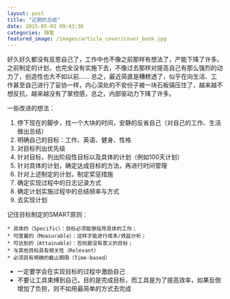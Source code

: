 ```yaml
---
layout: post
title: "近期的总结"
date: 2015-05-03 09:43:36
categories: 随笔
featured_image: /images/article_cover/cover_book.jpg
---
```



好久好久都没有反思自己了，工作中也不像之前那样有想法了，产能下降了许多。之前制定的计划，也完全没有实施下去，不像过去那样对提高自己有那么强烈的动力了，创造性也大不如以前……
总之，最近简直是糟糕透了，似乎在向生活、工作甚至自己进行了妥协一样，内心深处的不安份子被一块石板镇压住了，越来越不想反抗，越来越没有了掌控感，总之，内部驱动力下降了许多。


一些改进的想法：

1. 停下现在的脚步，找一个大块的时间，安静的反省自己（对自己的工作、生活做出总结）
2. 明确自己的目标：工作、英语、健身、性格
3. 对目标列出优先级
4. 针对目标，列出阶段性目标以及具体的计划（例如100天计划）
5. 针对具体的计划，确定达成目标的方法，再进行时间管理
6. 针对上述制定的计划，制定奖惩措施
7. 确定实现过程中的日志记录方式
8. 确定计划实施过程中的总结频率与方式
9. 去实现计划

记住目标制定的SMART原则：

	* 具体的（Specific）：目标必须能够指导具体的工作；
	* 可度量的（Measurable）：这样才能进行成本/效益分析；
	* 可达到的（Attainable）：否则是没有意义的目标；
	* 与其他目标具有相关性（Relevant）
	* 必须具有明确的截止期限（Time-based）

* 一定要学会在实现目标的过程中激励自己
* 不要让工具束缚到自己，目的是完成目标，而工具是为了提高效率，如果反倒增加了负担，则不如用最简单的方式去完成


